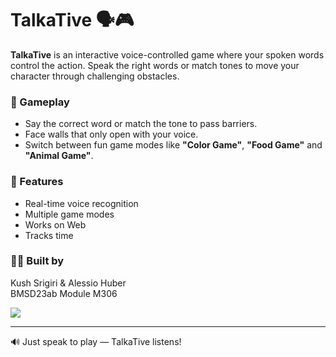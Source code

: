 # TalkaTive 🗣️🎮

**TalkaTive** is an interactive voice-controlled game where your spoken words control the action. Speak the right words or match tones to move your character through challenging obstacles.

### 🎯 Gameplay
- Say the correct word or match the tone to pass barriers.
- Face walls that only open with your voice.
- Switch between fun game modes like **"Color Game"**, **"Food Game"** and **"Animal Game"**.

### 🌟 Features
- Real-time voice recognition
- Multiple game modes
- Works on Web
- Tracks time

### 👨‍💻 Built by

Kush Srigiri & Alessio Huber  
BMSD23ab Module M306

<a href="https://github.com/kush-srigiri/pss/graphs/contributors">
  <img src="https://contrib.rocks/image?&columns=25&max=10000&&repo=kush-srigiri/talkative" />
</a>

---
🔊 Just speak to play — TalkaTive listens!
